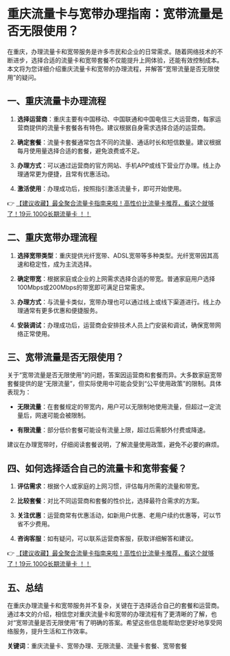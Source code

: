 # 重庆流量卡与宽带办理指南：宽带流量是否无限使用？

在重庆，办理流量卡和宽带服务是许多市民和企业的日常需求。随着网络技术的不断进步，选择合适的流量卡和宽带套餐不仅能提升上网体验，还能有效控制成本。本文将为您详细介绍重庆流量卡和宽带的办理流程，并解答“宽带流量是否无限使用”的疑问。

## 一、重庆流量卡办理流程

1. **选择运营商**：重庆主要有中国移动、中国联通和中国电信三大运营商，每家运营商提供的流量卡套餐各有特色。建议根据自身需求选择合适的运营商。
   
2. **确定套餐**：流量卡套餐通常包含不同的流量、通话时长和短信数量。建议根据每月使用量选择合适的套餐，避免浪费或不足。

3. **办理方式**：可以通过运营商的官方网站、手机APP或线下营业厅办理。线上办理通常更为便捷，且常有优惠活动。

4. **激活使用**：办理成功后，按照指引激活流量卡，即可开始使用。

👉 [【建议收藏】最全聚合流量卡指南来啦！高性价比流量卡推荐，看这个就够了！19元 100G长期流量卡 ！！](https://bit.ly/Liuliangka)

## 二、重庆宽带办理流程

1. **选择宽带类型**：重庆提供光纤宽带、ADSL宽带等多种类型。光纤宽带因其高速和稳定性，成为主流选择。

2. **确定带宽**：根据家庭或企业的上网需求选择合适的带宽。普通家庭用户选择100Mbps或200Mbps的带宽即可满足日常需求。

3. **办理方式**：与流量卡类似，宽带办理也可以通过线上或线下渠道进行。线上办理通常有更多优惠和便捷服务。

4. **安装调试**：办理成功后，运营商会安排技术人员上门安装和调试，确保宽带网络正常使用。

## 三、宽带流量是否无限使用？

关于“宽带流量是否无限使用”的问题，答案因运营商和套餐而异。大多数家庭宽带套餐提供的是“无限流量”，但实际使用中可能会受到“公平使用政策”的限制。具体表现为：

- **无限流量**：在套餐规定的带宽内，用户可以无限制地使用流量，但超过一定流量后，网速可能会被限制。

- **有限流量**：部分低价套餐可能设有流量上限，超过后需额外付费或降速。

建议在办理宽带时，仔细阅读套餐说明，了解流量使用政策，避免不必要的麻烦。

## 四、如何选择适合自己的流量卡和宽带套餐？

1. **评估需求**：根据个人或家庭的上网习惯，评估每月所需的流量和带宽。

2. **比较套餐**：对比不同运营商和套餐的性价比，选择最符合需求的方案。

3. **关注优惠**：运营商常有优惠活动，如新用户优惠、老用户续约优惠等，可以节省不少费用。

4. **咨询客服**：如有疑问，可以联系运营商客服，获取详细解答和建议。

👉 [【建议收藏】最全聚合流量卡指南来啦！高性价比流量卡推荐，看这个就够了！19元 100G长期流量卡 ！！](https://bit.ly/Liuliangka)

## 五、总结

在重庆办理流量卡和宽带服务并不复杂，关键在于选择适合自己的套餐和运营商。通过本文的介绍，相信您对重庆流量卡和宽带的办理流程有了更清晰的了解，也对“宽带流量是否无限使用”有了明确的答案。希望这些信息能帮助您更好地享受网络服务，提升生活和工作效率。

**关键词**：重庆流量卡、宽带办理、无限流量、流量卡套餐、宽带套餐